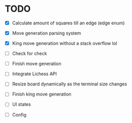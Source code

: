 # TODO

- [x] Calculate amount of squares till an edge (edge enum)
- [x] Move generation parsing system
- [x] King move generation without a stack overflow lol

- [ ] Check for check
- [ ] Finish move generation
- [ ] Integrate Lichess API
- [ ] Resize board dynamically as the terminal size changes
- [ ] Finish king move generation
- [ ] UI states
- [ ] Config
